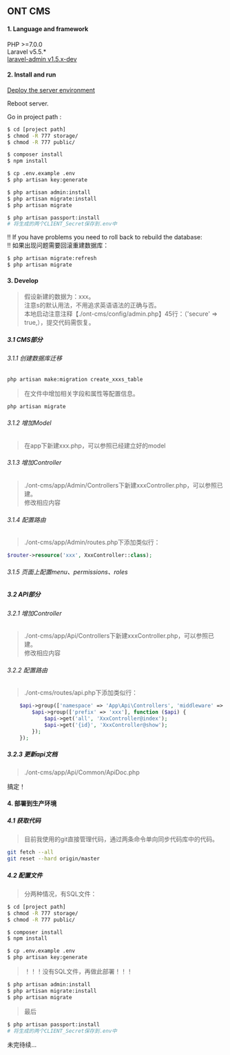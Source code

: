 ## ONT CMS

#### 1. Language and framework
PHP >=7.0.0  
Laravel v5.5.*  
[laravel-admin v1.5.x-dev](http://laravel-admin.org/)    

#### 2. Install and run
[Deploy the server environment](http://www.jianshu.com/p/1f17a69f6dcf)

Reboot server.

Go in project path :
```bash
$ cd [project path]
$ chmod -R 777 storage/
$ chmod -R 777 public/

$ composer install
$ npm install

$ cp .env.example .env
$ php artisan key:generate 

$ php artisan admin:install
$ php artisan migrate:install
$ php artisan migrate

$ php artisan passport:install
# 将生成的两个CLIENT_Secret保存到.env中
```  
  
!! If you have problems you need to roll back to rebuild the database:    
!! 如果出现问题需要回滚重建数据库：  
```bash
$ php artisan migrate:refresh
$ php artisan migrate
```

#### 3. Develop
> 假设新建的数据为：xxx。  
注意s的默认用法，不用追求英语语法的正确与否。  
本地启动注意注释【./ont-cms/config/admin.php】45行：（'secure' => true,），提交代码需恢复。

##### 3.1 CMS部分
###### 3.1.1 创建数据库迁移
```bash
php artisan make:migration create_xxxs_table 
```
> 在文件中增加相关字段和属性等配置信息。

```bash
php artisan migrate
```

###### 3.1.2 增加Model
> 在app下新建xxx.php，可以参照已经建立好的model

###### 3.1.3 增加Controller
> ./ont-cms/app/Admin/Controllers下新建xxxController.php，可以参照已建。  
修改相应内容

###### 3.1.4 配置路由
> ./ont-cms/app/Admin/routes.php下添加类似行：  
```php
$router->resource('xxx', XxxController::class);
```

###### 3.1.5 页面上配置menu、permissions、roles

##### 3.2 API部分
###### 3.2.1 增加Controller
> ./ont-cms/app/Api/Controllers下新建xxxController.php，可以参照已建。  
修改相应内容

###### 3.2.2 配置路由
> ./ont-cms/routes/api.php下添加类似行：
```php
    $api->group(['namespace' => 'App\Api\Controllers', 'middleware' => ['jwt.api.auth']], function ($api) {
        $api->group(['prefix' => 'xxx'], function ($api) {
            $api->get('all', 'XxxController@index');
            $api->get('{id}', 'XxxController@show');
        });
    });
```

##### 3.2.3 更新api文档
> ./ont-cms/app/Api/Common/ApiDoc.php

搞定！

 
#### 4. 部署到生产环境
##### 4.1 获取代码
> 目前我使用的git直接管理代码，通过两条命令单向同步代码库中的代码。
 
```bash
git fetch --all
git reset --hard origin/master
```
 
##### 4.2 配置文件
> 分两种情况，有SQL文件：
```bash
$ cd [project path]
$ chmod -R 777 storage/
$ chmod -R 777 public/

$ composer install
$ npm install

$ cp .env.example .env
$ php artisan key:generate 
```
 
> ！！！没有SQL文件，再做此部署！！！
```bash
$ php artisan admin:install
$ php artisan migrate:install
$ php artisan migrate
```

> 最后
```bash
$ php artisan passport:install
# 将生成的两个CLIENT_Secret保存到.env中
```



未完待续...